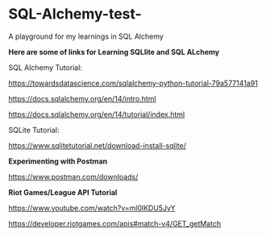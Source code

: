 # SQL-Alchemy-test-
A playground for my learnings in SQL Alchemy

**Here are some of links for Learning SQLlite and SQL ALchemy**

SQL Alchemy Tutorial:

https://towardsdatascience.com/sqlalchemy-python-tutorial-79a577141a91

https://docs.sqlalchemy.org/en/14/intro.html

https://docs.sqlalchemy.org/en/14/tutorial/index.html

SQLite Tutorial:

https://www.sqlitetutorial.net/download-install-sqlite/

**Experimenting with Postman**

https://www.postman.com/downloads/

**Riot Games/League API Tutorial**

https://www.youtube.com/watch?v=ml0lKDU5JvY

https://developer.riotgames.com/apis#match-v4/GET_getMatch
